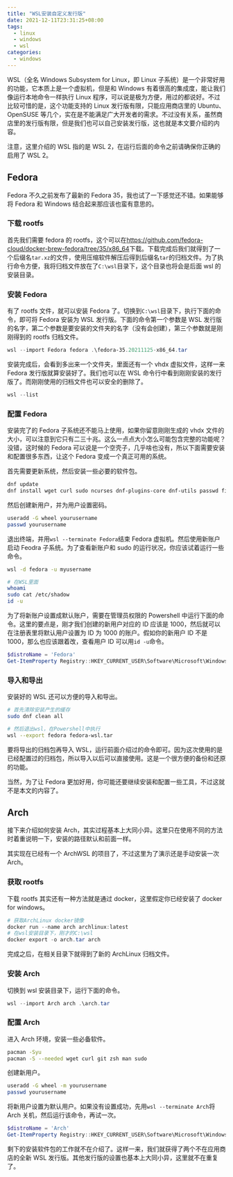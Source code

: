 ```yaml
---
title: "WSL安装自定义发行版"
date: 2021-12-11T23:31:25+08:00
tags:
  - linux
  - windows
  - wsl
categories:
  - windows
---
```


WSL（全名 Windows Subsystem for Linux，即 Linux 子系统）是一个非常好用的功能，它本质上是一个虚拟机，但是和 Windows 有着很高的集成度，能让我们像运行本地命令一样执行 Linux 程序，可以说是极为方便，用过的都说好。不过比较可惜的是，这个功能支持的 Linux 发行版有限，只能应用商店里的 Ubuntu、OpenSUSE 等几个，实在是不能满足广大开发者的需求。不过没有关系，虽然商店里的发行版有限，但是我们也可以自己安装发行版，这也就是本文要介绍的内容。

注意，这里介绍的 WSL 指的是 WSL 2，在运行后面的命令之前请确保你正确的启用了 WSL 2。

## Fedora

Fedora 不久之前发布了最新的 Fedora 35，我也试了一下感觉还不错。如果能够将 Fedora 和 Windows 结合起来那应该也蛮有意思的。

### 下载 rootfs

首先我们需要 fedora 的 rootfs，这个可以在<https://github.com/fedora-cloud/docker-brew-fedora/tree/35/x86_64>下载。下载完成后我们就得到了一个后缀名`tar.xz`的文件，使用压缩软件解压后得到后缀名`tar`的归档文件。为了执行命令方便，我将归档文件放在了`C:\wsl`目录下，这个目录也将会是后面 wsl 的安装目录。

### 安装 Fedora

有了 rootfs 文件，就可以安装 Fedora 了。切换到`C:\wsl`目录下，执行下面的命令，即可将 Fedora 安装为 WSL 发行版。下面的命令第一个参数是 WSL 发行版的名字，第二个参数是要安装的文件夹的名字（没有会创建），第三个参数就是刚刚得到的 rootfs 归档文件。

```powershell
wsl --import Fedora fedora .\fedora-35.20211125-x86_64.tar
```

安装完成后，会看到多出来一个文件夹，里面还有一个 vhdx 虚拟文件，这样一来 Fedora 发行版就算安装好了。我们也可以在 WSL 命令行中看到刚刚安装的发行版了。而刚刚使用的归档文件也可以安全的删除了。

```powershell
wsl --list
```

### 配置 Fedora

安装完了的 Fedora 子系统还不能马上使用，如果你留意刚刚生成的 vhdx 文件的大小，可以注意到它只有二三十兆。这么一点点大小怎么可能包含完整的功能呢？没错，这时候的 Fedora 可以说是一个空壳子，几乎啥也没有，所以下面需要安装和配置很多东西，让这个 Fedora 变成一个真正可用的系统。

首先需要更新系统，然后安装一些必要的软件包。

```sh
dnf update
dnf install wget curl sudo ncurses dnf-plugins-core dnf-utils passwd findutils util-linux-user
```

然后创建新用户，并为用户设置密码。

```sh
useradd -G wheel yourusername
passwd yourusername
```

退出终端，并用`wsl --terminate Fedora`结束 Fedora 虚拟机。然后使用新账户启动 Feodra 子系统。为了查看新账户和 sudo 的运行状况，你应该试着运行一些命令。

```sh
wsl -d fedora -u myusername

# 在WSL里面
whoami
sudo cat /etc/shadow
id -u
```

为了将新账户设置成默认账户，需要在管理员权限的 Powershell 中运行下面的命令。这里的要点是，刚才我们创建的新用户对应的 ID 应该是 1000，然后就可以在注册表里将默认用户设置为 ID 为 1000 的账户。假如你的新用户 ID 不是 1000，那么也应该跟着改，查看用户 ID 可以用`id -u`命令。

```powershell
$distroName = 'Fedora'
Get-ItemProperty Registry::HKEY_CURRENT_USER\Software\Microsoft\Windows\CurrentVersion\Lxss\*\ DistributionName | Where-Object -Property DistributionName -eq $distroName | Set-ItemProperty -Name DefaultUid -Value 1000
```

### 导入和导出

安装好的 WSL 还可以方便的导入和导出。

```sh
# 首先清除安装产生的缓存
sudo dnf clean all

# 然后退出wsl，在Powershell中执行
wsl --export fedora fedora-wsl.tar
```

要将导出的归档包再导入 WSL，运行前面介绍过的命令即可。因为这次使用的是已经配置过的归档包，所以导入以后可以直接使用。这是一个很方便的备份和还原的功能。

当然，为了让 Fedora 更加好用，你可能还要继续安装和配置一些工具，不过这就不是本文的内容了。

## Arch

接下来介绍如何安装 Arch，其实过程基本上大同小异。这里只在使用不同的方法时着重说明一下，安装的路径默认和前面一样。

其实现在已经有一个 ArchWSL 的项目了，不过这里为了演示还是手动安装一次 Arch。

### 获取 rootfs

下载 rootfs 其实还有一种方法就是通过 docker，这里假定你已经安装了 docker for windows。

```powershell
# 获取ArchLinux docker镜像
docker run --name arch archlinux:latest
# 在wsl安装目录下，刚才的C:\wsl
docker export -o arch.tar arch
```

完成之后，在相关目录下就得到了新的 ArchLinux 归档文件。

### 安装 Arch

切换到 wsl 安装目录下，运行下面的命令。

```powershell
wsl --import Arch arch .\arch.tar
```

### 配置 Arch

进入 Arch 环境，安装一些必备软件。

```sh
pacman -Syu
pacman -S --needed wget curl git zsh man sudo
```

创建新用户。

```sh
useradd -G wheel -m yourusername
passwd yourusername
```

将新用户设置为默认用户。如果没有设置成功，先用`wsl --terminate Arch`将 Arch 关机，然后运行该命令，再试一次。

```powershell
$distroName = 'Arch'
Get-ItemProperty Registry::HKEY_CURRENT_USER\Software\Microsoft\Windows\CurrentVersion\Lxss\*\ DistributionName | Where-Object -Property DistributionName -eq $distroName | Set-ItemProperty -Name DefaultUid -Value 1000
```

剩下的安装软件包的工作就不在介绍了。这样一来，我们就获得了两个不在应用商店的全新 WSL 发行版。其他发行版的设置也基本上大同小异，这里就不在重复了。
